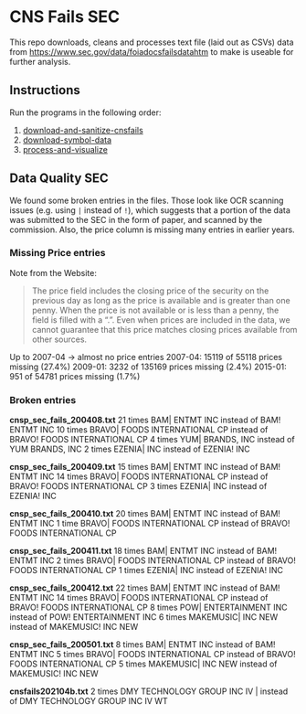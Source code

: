 # CNS Fails SEC

This repo downloads, cleans and processes text file (laid out as CSVs) data from https://www.sec.gov/data/foiadocsfailsdatahtm to make is useable for further analysis.

## Instructions

Run the programs in the following order:
1. [download-and-sanitize-cnsfails](./download-and-sanitize-cnsfails.ipynb)
2. [download-symbol-data](./download-symbol-data.ipynb)
3. [process-and-visualize](./process-and-visualize.ipynb)

## Data Quality SEC

We found some broken entries in the files. Those look like OCR scanning issues (e.g. using `|` instead of `!`), which suggests that a portion of the data was submitted to the SEC in the form of paper, and scanned by the commission. Also, the price column is missing many entries in earlier years.

### Missing Price entries

Note from the Website:

> The price field includes the closing price of the security on the previous day as long as the price is available and is greater than one penny. When the price is not available or is less than a penny, the field is filled with a “.”. Even when prices are included in the data, we cannot guarantee that this price matches closing prices available from other sources.

Up to 2007-04 -> almost no price entries
2007-04: 15119 of 55118 prices missing (27.4%)
2009-01: 3232 of 135169 prices missing (2.4%)
2015-01: 951 of 54781 prices missing (1.7%)

### Broken entries

**cnsp_sec_fails_200408.txt**
21 times BAM| ENTMT INC instead of BAM! ENTMT INC
10 times BRAVO| FOODS INTERNATIONAL CP instead of BRAVO! FOODS INTERNATIONAL CP
4 times YUM| BRANDS, INC instead of YUM BRANDS, INC
2 times EZENIA| INC instead of EZENIA! INC

**cnsp_sec_fails_200409.txt**
15 times BAM| ENTMT INC instead of BAM! ENTMT INC
14 times BRAVO| FOODS INTERNATIONAL CP instead of BRAVO! FOODS INTERNATIONAL CP
3 times EZENIA| INC instead of EZENIA! INC

**cnsp_sec_fails_200410.txt**
20 times BAM| ENTMT INC instead of BAM! ENTMT INC
1 time BRAVO| FOODS INTERNATIONAL CP instead of BRAVO! FOODS INTERNATIONAL CP

**cnsp_sec_fails_200411.txt**
18 times BAM| ENTMT INC instead of BAM! ENTMT INC
2 times BRAVO| FOODS INTERNATIONAL CP instead of BRAVO! FOODS INTERNATIONAL CP
1 times EZENIA| INC instead of EZENIA! INC

**cnsp_sec_fails_200412.txt**
22 times BAM| ENTMT INC instead of BAM! ENTMT INC
14 times BRAVO| FOODS INTERNATIONAL CP instead of BRAVO! FOODS INTERNATIONAL CP
8 times POW| ENTERTAINMENT INC instead of POW! ENTERTAINMENT INC
6 times MAKEMUSIC| INC NEW instead of MAKEMUSIC! INC NEW

**cnsp_sec_fails_200501.txt**
8 times BAM| ENTMT INC instead of BAM! ENTMT INC
5 times BRAVO| FOODS INTERNATIONAL CP instead of BRAVO! FOODS INTERNATIONAL CP
5 times MAKEMUSIC| INC NEW instead of MAKEMUSIC! INC NEW

**cnsfails202104b.txt**
2 times DMY TECHNOLOGY GROUP INC IV | instead of DMY TECHNOLOGY GROUP INC IV WT
